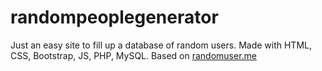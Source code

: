 # randompeoplegenerator
Just an easy site to fill up a database of random users. Made with HTML, CSS, Bootstrap, JS, PHP, MySQL.
Based on [randomuser.me](https://randomuser.me/)

